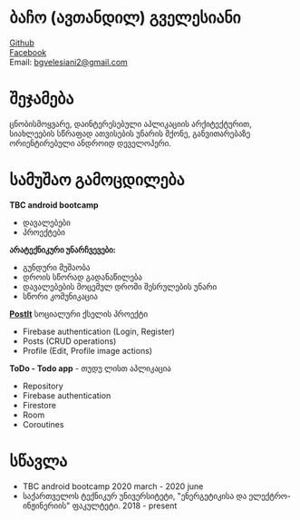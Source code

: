 # ბაჩო (ავთანდილ) გველესიანი
<a href="https://github.com/bachiko">Github</a>  
<a href="https://www.facebook.com/bacho.gvelesiani/">Facebook</a>  
Email: bgvelesiani2@gmail.com

# შეჯამება
ცნობისმოყვარე, დაინტერესებული აპლიკაციის არქიტექტურით, სიახლეების სწრაფად ათვისების უნარის მქონე,  განვითარებაზე ორიენტირებული ანდროიდ დეველოპერი. <br />

# სამუშაო გამოცდილება

**TBC android bootcamp**
  * დავალებები
  * პროექტები
  
 **არატექნიკური უნარჩვევები:**<br />
  * გუნდური მუშაობა
  * დროის სწორად გადანაწილება
  * დავალებების მოცემულ დროში შესრულების უნარი
  * სწორი კომუნიკაცია

**<a href="https://github.com/TBC-final-project/TBCFinal">PostIt</a>**  სოციალური ქსელის პროექტი
  * Firebase authentication (Login, Register)
  * Posts (CRUD operations)
  * Profile (Edit, Profile image actions)
  
**ToDo - Todo app** - თუდუ ლისთ აპლიკაცია
  * Repository
  * Firebase authentication
  * Firestore
  * Room
  * Coroutines <br />

# სწავლა
* TBC android bootcamp 2020 march - 2020 june
* საქართველოს ტექნიკურ უნივერსიტეტი, "ენერგეტიკისა და ელექტრო-ინჟინერიის" ფაკულტეტი. 2018 - present

